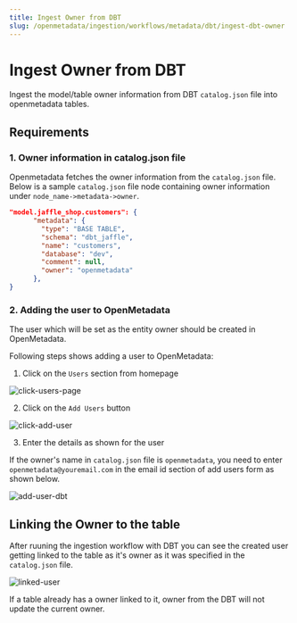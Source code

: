 ```yaml
---
title: Ingest Owner from DBT
slug: /openmetadata/ingestion/workflows/metadata/dbt/ingest-dbt-owner
---
```


# Ingest Owner from DBT

Ingest the model/table owner information from DBT `catalog.json` file into openmetadata tables.

## Requirements

### 1. Owner information in catalog.json file
Openmetadata fetches the owner information from the `catalog.json` file. Below is a sample `catalog.json` file node containing owner information under `node_name->metadata->owner`.

```json
"model.jaffle_shop.customers": {
      "metadata": {
        "type": "BASE TABLE",
        "schema": "dbt_jaffle",
        "name": "customers",
        "database": "dev",
        "comment": null,
        "owner": "openmetadata"
      },
}
```

### 2. Adding the user to OpenMetadata
The user which will be set as the entity owner should be created in OpenMetadata.

Following steps shows adding a user to OpenMetadata:
1. Click on the `Users` section from homepage
<Image src="/images/openmetadata/ingestion/workflows/metadata/ingest_dbt_owner/click-users-page.png" alt="click-users-page" caption="Click Users page"/>

2. Click on the `Add Users` button
<Image src="/images/openmetadata/ingestion/workflows/metadata/ingest_dbt_owner/click-add-user.png" alt="click-add-user" caption="Click Add Users"/>

3. Enter the details as shown for the user

<Note>

If the owner's name in `catalog.json` file is `openmetadata`, you need to enter `openmetadata@youremail.com` in the email id section of add users form as shown below.

</Note>

<Image src="/images/openmetadata/ingestion/workflows/metadata/ingest_dbt_owner/add-user-dbt.png" alt="add-user-dbt" caption="Add User"/>


## Linking the Owner to the table

After ruuning the ingestion workflow with DBT you can see the created user getting linked to the table as it's owner as it was specified in the `catalog.json` file.

<Image src="/images/openmetadata/ingestion/workflows/metadata/ingest_dbt_owner/linked-user.png" alt="linked-user" caption="Linked User"/>

<Note>

If a table already has a owner linked to it, owner from the DBT will not update the current owner.

</Note>